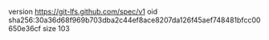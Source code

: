 version https://git-lfs.github.com/spec/v1
oid sha256:30a36d68f969b703dba2c44ef8ace8207da126f45aef748481bfcc00650e36cf
size 103
